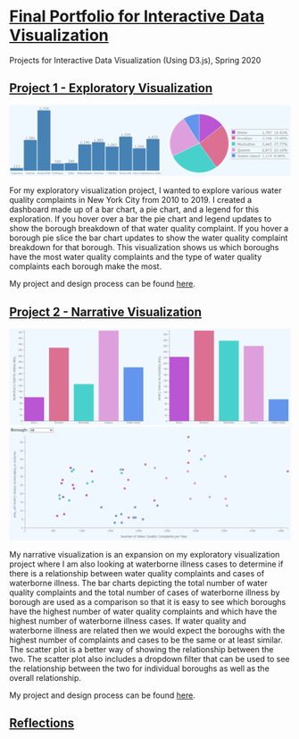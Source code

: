 # [Final Portfolio for Interactive Data Visualization](https://sheri-kamal.github.io/DATA73200-SP2020/)
Projects for Interactive Data Visualization (Using D3.js), Spring 2020

## [Project 1 - Exploratory Visualization](https://sheri-kamal.github.io/DATA73200-SP2020/Exploratory/)

<img src="https://github.com/sheri-kamal/DATA73200-SP2020/blob/master/Exploratory/Exploratory%20Visualization.PNG"
     alt="Exploratory Visualization Dashboard"/>

For my exploratory visualization project, I wanted to explore various water quality complaints in New York City from 2010 to 2019. I created a dashboard made up of a bar chart, a pie chart, and a legend for this exploration. If you hover over a bar the pie chart and legend updates to show the borough breakdown of that water quality complaint. If you hover a borough pie slice the bar chart updates to show the water quality complaint breakdown for that borough. This visualization shows us which boroughs have the most water quality complaints and the type of water quality complaints each borough make the most.

My project and design process can be found [here](https://github.com/sheri-kamal/DATA73200-SP2020/tree/master/Exploratory).

## [Project 2 - Narrative Visualization](https://sheri-kamal.github.io/DATA73200-SP2020/Narrative/)

![Narrative Bar Charts](https://github.com/sheri-kamal/DATA73200-SP2020/blob/master/Narrative/Narrative%20Bar%20Chart%20Visualization.PNG) ![Narrative Scatter Plot](https://github.com/sheri-kamal/DATA73200-SP2020/blob/master/Narrative/Narrative%20Scatter%20Plot%20Visualization.PNG)

My narrative visualization is an expansion on my exploratory visualization project where I am also looking at waterborne illness cases to determine if there is a relationship between water quality complaints and cases of waterborne illness. The bar charts depicting the total number of water quality complaints and the total number of cases of waterborne illness by borough are used as a comparison so that it is easy to see which boroughs have the highest number of water quality complaints and which have the highest number of waterborne illness cases. If water quality and waterborne illness are related then we would expect the boroughs with the highest number of complaints and cases to be the same or at least similar. The scatter plot is a better way of showing the relationship between the two. The scatter plot also includes a dropdown filter that can be used to see the relationship between the two for individual boroughs as well as the overall relationship.

My project and design process can be found [here](https://github.com/sheri-kamal/DATA73200-SP2020/tree/master/Narrative).

## [Reflections]()
